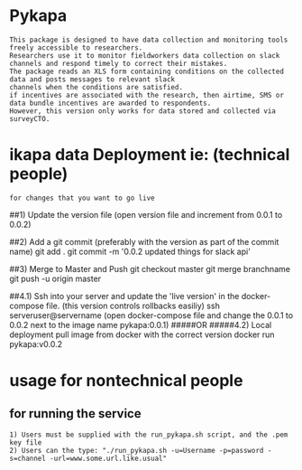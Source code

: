 # Pykapa
    This package is designed to have data collection and monitoring tools freely accessible to researchers.
    Researchers use it to monitor fieldworkers data collection on slack channels and respond timely to correct their mistakes.
    The package reads an XLS form containing conditions on the collected data and posts messages to relevant slack
    channels when the conditions are satisfied.
    if incentives are associated with the research, then airtime, SMS or data bundle incentives are awarded to respondents.
    However, this version only works for data stored and collected via surveyCTO.

# ikapa data Deployment ie: (technical people)
    for changes that you want to go live
    
##1) Update the version file
    (open version file and increment from 0.0.1 to 0.0.2)
    
##2) Add a git commit (preferably with the version as part of the commit name)
    git add .
    git commit -m '0.0.2 updated things for slack api'
    
##3) Merge to Master and Push
    git checkout master
    git merge branchname
    git push -u origin master
    
##4.1) Ssh into your server and update the 'live version' in the docker-compose file. (this version controls rollbacks easiliy)
    ssh serveruser@servername
    (open docker-compose file and change the 0.0.1 to 0.0.2 next to the image name pykapa:0.0.1)
#####OR 
#####4.2) Local deployment
    pull image from docker with the correct version docker run pykapa:v0.0.2

# usage for nontechnical people
## for running the service
    1) Users must be supplied with the run_pykapa.sh script, and the .pem key file
    2) Users can the type: "./run_pykapa.sh -u=Username -p=password -s=channel -url=www.some.url.like.usual"
